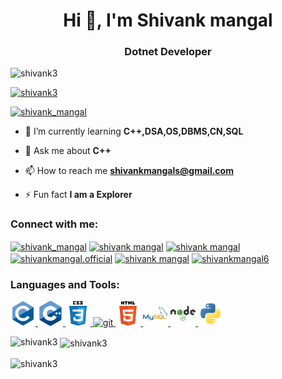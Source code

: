 <h1 align="center">Hi 👋, I'm Shivank mangal</h1>
<h3 align="center">Dotnet Developer</h3>

<p align="left"> <img src="https://komarev.com/ghpvc/?username=shivank3&label=Profile%20views&color=0e75b6&style=flat" alt="shivank3" /> </p>

<p align="left"> <a href="https://github.com/ryo-ma/github-profile-trophy"><img src="https://github-profile-trophy.vercel.app/?username=shivank3" alt="shivank3" /></a> </p>

<p align="left"> <a href="https://twitter.com/shivank_mangal" target="blank"><img src="https://img.shields.io/twitter/follow/shivank_mangal?logo=twitter&style=for-the-badge" alt="shivank_mangal" /></a> </p>

- 🌱 I’m currently learning **C++,DSA,OS,DBMS,CN,SQL**

- 💬 Ask me about **C++**

- 📫 How to reach me **shivankmangals@gmail.com**

- ⚡ Fun fact **I am a Explorer**

<h3 align="left">Connect with me:</h3>
<p align="left">
<a href="https://twitter.com/shivank_mangal" target="blank"><img align="center" src="https://raw.githubusercontent.com/rahuldkjain/github-profile-readme-generator/master/src/images/icons/Social/twitter.svg" alt="shivank_mangal" height="30" width="40" /></a>
<a href="https://linkedin.com/in/shivank mangal" target="blank"><img align="center" src="https://raw.githubusercontent.com/rahuldkjain/github-profile-readme-generator/master/src/images/icons/Social/linked-in-alt.svg" alt="shivank mangal" height="30" width="40" /></a>
<a href="https://fb.com/shivank mangal" target="blank"><img align="center" src="https://raw.githubusercontent.com/rahuldkjain/github-profile-readme-generator/master/src/images/icons/Social/facebook.svg" alt="shivank mangal" height="30" width="40" /></a>
<a href="https://instagram.com/shivankmangal.official" target="blank"><img align="center" src="https://raw.githubusercontent.com/rahuldkjain/github-profile-readme-generator/master/src/images/icons/Social/instagram.svg" alt="shivankmangal.official" height="30" width="40" /></a>
<a href="https://www.youtube.com/c/shivank mangal" target="blank"><img align="center" src="https://raw.githubusercontent.com/rahuldkjain/github-profile-readme-generator/master/src/images/icons/Social/youtube.svg" alt="shivank mangal" height="30" width="40" /></a>
<a href="https://www.hackerrank.com/shivankmangal6" target="blank"><img align="center" src="https://raw.githubusercontent.com/rahuldkjain/github-profile-readme-generator/master/src/images/icons/Social/hackerrank.svg" alt="shivankmangal6" height="30" width="40" /></a>
</p>

<h3 align="left">Languages and Tools:</h3>
<p align="left"> <a href="https://www.cprogramming.com/" target="_blank" rel="noreferrer"> <img src="https://raw.githubusercontent.com/devicons/devicon/master/icons/c/c-original.svg" alt="c" width="40" height="40"/> </a> <a href="https://www.w3schools.com/cpp/" target="_blank" rel="noreferrer"> <img src="https://raw.githubusercontent.com/devicons/devicon/master/icons/cplusplus/cplusplus-original.svg" alt="cplusplus" width="40" height="40"/> </a> <a href="https://www.w3schools.com/css/" target="_blank" rel="noreferrer"> <img src="https://raw.githubusercontent.com/devicons/devicon/master/icons/css3/css3-original-wordmark.svg" alt="css3" width="40" height="40"/> </a> <a href="https://git-scm.com/" target="_blank" rel="noreferrer"> <img src="https://www.vectorlogo.zone/logos/git-scm/git-scm-icon.svg" alt="git" width="40" height="40"/> </a> <a href="https://www.w3.org/html/" target="_blank" rel="noreferrer"> <img src="https://raw.githubusercontent.com/devicons/devicon/master/icons/html5/html5-original-wordmark.svg" alt="html5" width="40" height="40"/> </a> <a href="https://www.mysql.com/" target="_blank" rel="noreferrer"> <img src="https://raw.githubusercontent.com/devicons/devicon/master/icons/mysql/mysql-original-wordmark.svg" alt="mysql" width="40" height="40"/> </a> <a href="https://nodejs.org" target="_blank" rel="noreferrer"> <img src="https://raw.githubusercontent.com/devicons/devicon/master/icons/nodejs/nodejs-original-wordmark.svg" alt="nodejs" width="40" height="40"/> </a> <a href="https://www.python.org" target="_blank" rel="noreferrer"> <img src="https://raw.githubusercontent.com/devicons/devicon/master/icons/python/python-original.svg" alt="python" width="40" height="40"/> </a> </p>

<p><img align="left" src="https://github-readme-stats.vercel.app/api/top-langs?username=shivank3&show_icons=true&locale=en&layout=compact" alt="shivank3" /></p>

<p>&nbsp;<img align="center" src="https://github-readme-stats.vercel.app/api?username=shivank3&show_icons=true&locale=en" alt="shivank3" /></p>

<p><img align="center" src="https://github-readme-streak-stats.herokuapp.com/?user=shivank3&" alt="shivank3" /></p>

